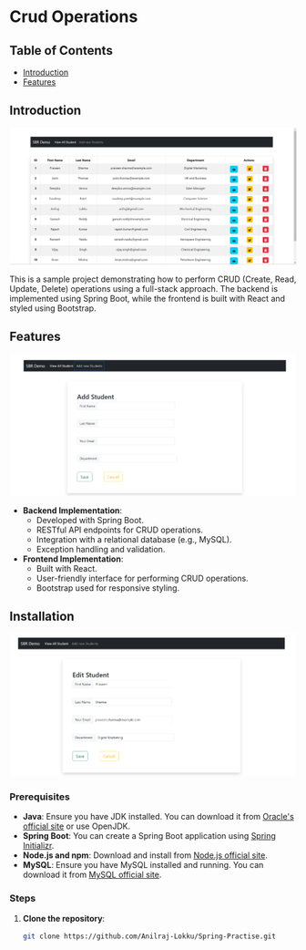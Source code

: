 # Crud Operations

## Table of Contents

- [Introduction](#introduction)
- [Features](#features)

## Introduction

![Introduction Image](images/crud1.png)

This is a sample project demonstrating how to perform CRUD (Create, Read, Update, Delete) operations using a full-stack approach. The backend is implemented using Spring Boot, while the frontend is built with React and styled using Bootstrap.

## Features

![Features Image](images/AddStudent.png)

- **Backend Implementation**:
  - Developed with Spring Boot.
  - RESTful API endpoints for CRUD operations.
  - Integration with a relational database (e.g., MySQL).
  - Exception handling and validation.
- **Frontend Implementation**:
  - Built with React.
  - User-friendly interface for performing CRUD operations.
  - Bootstrap used for responsive styling.

## Installation

![Installation Image](images/EditStudent.png)

### Prerequisites

- **Java**: Ensure you have JDK installed. You can download it from [Oracle's official site](https://www.oracle.com/java/technologies/javase-jdk11-downloads.html) or use OpenJDK.
- **Spring Boot**: You can create a Spring Boot application using [Spring Initializr](https://start.spring.io/).
- **Node.js and npm**: Download and install from [Node.js official site](https://nodejs.org/).
- **MySQL**: Ensure you have MySQL installed and running. You can download it from [MySQL official site](https://www.mysql.com/).

### Steps

1. **Clone the repository**:
   ```sh
   git clone https://github.com/Anilraj-Lokku/Spring-Practise.git
   ```
